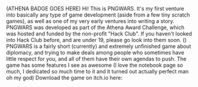 (ATHENA BADGE GOES HERE)
Hi! 
This is PNGWARS. It's my first venture into basically any type of game development (aside from a few tiny scratch games), as well as one of my very early ventures into writing a story.
PNGWARS was developed as part of the Athena Award Challenge, which was hosted and funded by the non-profit "Hack Club". If you haven't looked into Hack Club before, and are under 19, please go look into them soon. ()
PNGWARS is a fairly short (currently) and extremely unfinished game about diplomacy, and trying to make deals among people who sometimes have little respect for you, and all of them have their own agendas to push.
The game has some features I see as awesome (I love the notebook page so much, I dedicated so much time to it and it turned out actually perfect man oh my god)
Download the game on itch.io here:
